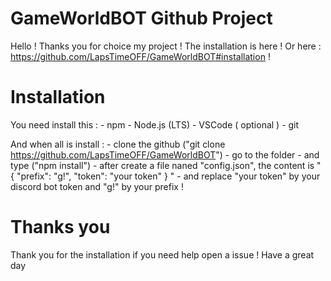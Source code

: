 # GameWorldBOT Github Project 

Hello ! Thanks you for choice my project ! The installation is here ! Or here : https://github.com/LapsTimeOFF/GameWorldBOT#installation !

# Installation

You need install this :
    - npm
    - Node.js (LTS)
    - VSCode ( optional )
    - git

And when all is install :
    - clone the github ("git clone https://github.com/LapsTimeOFF/GameWorldBOT")
    - go to the folder
    - and type ("npm install")
    - after create a file naned "config.json", the content is 
  "
  {
  "prefix": "g!",
  "token": "your token"
  }
  "
    - and replace "your token" by your discord bot token and "g!" by your prefix !

# Thanks you

Thank you for the installation if you need help open a issue ! Have a great day